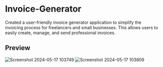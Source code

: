 
# Invoice-Generator

Created a user-friendly invoice generator application to simplify the invoicing process for freelancers and small businesses. This allows users to easily create, manage, and send professional invoices.

## Preview

![Screenshot 2024-05-17 103749](https://github.com/Reddi0019/Invoice-Generator/assets/144756187/f5a356fd-d2b7-4679-a1b6-f0cebdda3fa7)
![Screenshot 2024-05-17 103809](https://github.com/Reddi0019/Invoice-Generator/assets/144756187/f200a70b-979f-4e28-9edc-fe3ef1d027cc)

